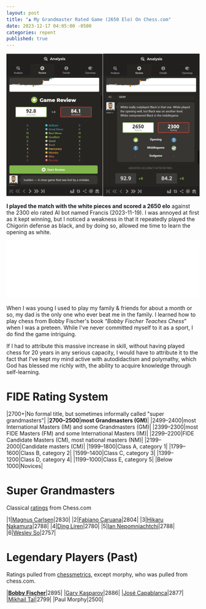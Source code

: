 ```yaml
---
layout: post
title: "♟️ My Grandmaster Rated Game (2650 Elo) On Chess.com"
date: 2023-12-17 04:05:00 -0500
categories: repent
published: true
---
```


<!-- 
[Event "Vs. Computer"]
[Site "http://Chess.com]
[Date "2023-11-19"]
[White "TheEsperantist"]
[Black "Francis"]
[Result "1-0"]
[BlackElo "2300"]
[TimeControl "-"]
[Termination "TheEsperantist won by checkmate"]
1. d4 d5 2. c4 Nc6 3. Nf3 Bg4 4. cxd5 Bxf3 5. dxc6 Bxc6 6. e3 e6 7. Nc3 Nf6 8. Bb5 Bxb5 9. Nxb5 Bd6 10. Nxd6+ cxd6 11. O-O O-O 12. b4 a5 13. b5 Rc8 14. a4 Ne4 15. Ba3 f5 16. Rc1 Rf6 17. Rxc8 Qxc8 18. f3 Nc3 19. Qc2 Qc4 20. Rc1 e5 21. Qxc3 Qxc3 22. Rxc3 f4 23. e4 h5 24. d5 Kh7 25. b6 h4 26. h3 Rg6 27. Rc7 Rf6 28. Rxb7 Kg6 29. Rc7 Kh7 30. b7 Rf8    31. Rc8 Rf6 32. b8=Q Kh6 33. Rf8 Kg6 34. Rxf6+ Kxf6 35. Bxd6 Kg5 36. Be7+ Kg6 37. d6 Kf7 38. Qf8+ Kg6 39. d7 Kh6 40. d8=Q Kg6 41. Qde8+ Kh7 42. Qh8# 1-0
-->

![2650 elo](\assets\images\chess\analysis_2650.png)

**I played the match with the white pieces and scored a 2650 elo** against the 2300 elo rated AI bot named Francis (2023-11-19). I was annoyed at first as it kept winning, but I noticed a weakness in that it repeatedly played the Chigorin defense as black, and by doing so, allowed me time to learn the opening as white.

<!-- It had been around 20 years since I played chess, before I started playing again about a month prior to this win on chess.com -->

<!-- > 1\. d4 d5 2. c4 Nc6 3. Nf3 Bg4 4. cxd5 Bxf3 5. dxc6 Bxc6 6. e3 e6 7. Nc3 Nf6 8. Bb5 Bxb5 9. Nxb5 Bd6 10. Nxd6+ cxd6 11. O-O O-O 12. b4 a5 13. b5 Rc8 14. a4 Ne4 15. Ba3 f5 16. Rc1 Rf6 17. Rxc8 Qxc8 18. f3 Nc3 19. Qc2 Qc4 20. Rc1 e5 21. Qxc3 Qxc3 22. Rxc3 f4 23. e4 h5 24. d5 Kh7 25. b6 h4 26. h3 Rg6 27. Rc7 Rf6 28. Rxb7 Kg6 29. Rc7 Kh7 30. b7 Rf8    31. Rc8 Rf6 32. b8=Q Kh6 33. Rf8 Kg6 34. Rxf6+ Kxf6 35. Bxd6 Kg5 36. Be7+ Kg6 37. d6 Kf7 38. Qf8+ Kg6 39. d7 Kh6 40. d8=Q Kg6 41. Qde8+ Kh7 42. Qh8# 1-0 -->

<iframe id="11332347" allowtransparency="true" frameborder="0" style="width:100%;border:none;" src="//www.chess.com/emboard?id=11332347"></iframe><script>window.addEventListener("message",e=>{e['data']&&"11332347"===e['data']['id']&&document.getElementById(`${e['data']['id']}`)&&(document.getElementById(`${e['data']['id']}`).style.height=`${e['data']['frameHeight']+30}px`)});</script>

<!-- <iframe id="11329603" allowtransparency="true" frameborder="0" style="width:100%;border:none;" src="//www.chess.com/emboard?id=11329603"></iframe><script>window.addEventListener("message",e=>{e['data']&&"11329603"===e['data']['id']&&document.getElementById(`${e['data']['id']}`)&&(document.getElementById(`${e['data']['id']}`).style.height=`${e['data']['frameHeight']+30}px`)});</script> -->

When I was young I used to play my family & friends for about a month or so, my dad is the only one who ever beat me in the family. I learned how to play chess from Bobby Fischer's book &ldquo;*Bobby Fischer Teaches Chess*&rdquo; when I was a preteen. While I've never committed myself to it as a sport, I do find the game intriguing.

<!-- Recreational mathematics, logic puzzles, and strategy board games like <a style="color:black;" href="https://youtu.be/cDJXsPS5FPM">chess</a>, have been shown to increase neuroplasticity. I find the whole game fascinating, and  -->

<!-- [Magnus](https://youtu.be/kw-629LEGRo?si=STZQBdWGT0rGQT53) -->

If I had to attribute this massive increase in skill, without having played chess for 20 years in any serious capacity, I would have to attribute it to the fact that I've kept my mind active with autodidactism and polymathy, which God has blessed me richly with, the ability to acquire knowledge through self-learning.

# FIDE Rating System

|2700+|No formal title, but sometimes informally called "super grandmasters"|
|**2700–2500**|**most Grandmasters (GM)**|
|2499–2400|most International Masters (IM) and some Grandmasters (GM)|
|2399–2300|most FIDE Masters (FM) and some International Masters (IM)|
|2299–2200|FIDE Candidate Masters (CM), most national masters (NM)|
|2199–2000|Candidate masters (CM)|
|1999–1800|Class A, category 1|
|1799–1600|Class B, category 2|
|1599–1400|Class C, category 3|
|1399–1200|Class D, category 4|
|1199–1000|Class E, category 5|
|Below 1000|Novices|

# Super Grandmasters

Classical [ratings](https://www.chess.com/ratings) from Chess.com

|1|[Magnus Carlsen](https://www.chess.com/players/magnus-carlsen)|2830|
|2|[Fabiano Caruana](https://www.chess.com/players/fabiano-caruana)|2804|
|3|[Hikaru Nakamura](https://www.chess.com/players/Hikaru-Nakamura)|2788|
|4|[Ding Liren](https://www.chess.com/players/ding-liren)|2780|
|5|[Ian Nepomniachtchi](https://www.chess.com/players/ian-nepomniachtchi)|2788|
|6|[Wesley So](https://www.chess.com/players/wesley-so)|2757|

# Legendary Players (Past)

Ratings pulled from [chessmetrics](chessmetrics.com), except morphy, who was pulled from chess.com.

|[**Bobby Fischer**](http://www.chessmetrics.com/cm/CM2/PlayerProfile.asp?Params=196601SSSSS3S038178196609131000000000000010100)|2895|
|[Gary Kasparov](http://www.chessmetrics.com/cm/CM2/PlayerProfile.asp?Params=196601SSSSS5S062926196609131000000000000010100)|2886|
|[José Capablanca](http://www.chessmetrics.com/cm/CM2/PlayerProfile.asp?Params=196601SSSSS5S019593196609131000000000000010100)|2877|
|[Mikhail Tal](http://www.chessmetrics.com/cm/CM2/PlayerProfile.asp?Params=196601SSSSS5S129382196609131000000000000010100)|2799|
|Paul Morphy|2500|